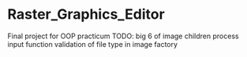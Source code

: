 # Raster_Graphics_Editor
Final project for OOP practicum
TODO:
big 6 of image children
process input function
validation of file type in image factory
